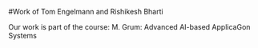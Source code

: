 #Work of Tom Engelmann and Rishikesh Bharti

Our work is part of the course: M. Grum: Advanced AI-based ApplicaGon Systems
